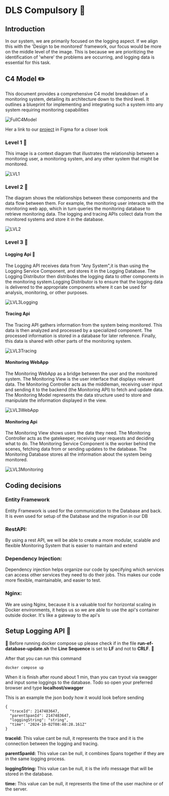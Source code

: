 # **DLS Compulsory** :monocle_face:

## Introduction

In our system, we are primarily focused on the logging aspect. If we align this with the 'Design to be monitored' framework, our focus would be more on the middle level of the image. This is because we are prioritizing the identification of 'where' the problems are occurring, and logging data is essential for this task.

## **C4 Model** :pencil2:

This document provides a comprehensive C4 model breakdown of a monitoring system, detailing its architecture down to the third level. It outlines a blueprint for implementing and integrating such a system into any system requiring monitoring capabilities

![FullC4Model](https://github.com/Rogengell/DLS-Compulsory-Logging-Api/blob/main/Diagrams/C4Model.png)

Her a link to our [project](https://www.figma.com/board/892iLuWnOICp8H1fiWFxyl/DLS-Compulsory?node-id=38-425&node-type=section&t=nANISoYMvT7RMDkZ-0) in Figma for a closer look

### **Level 1** :bricks:

This image is a context diagram that illustrates the relationship between a monitoring user, a monitoring system, and any other system that might be monitored.

![LVL1](https://github.com/Rogengell/DLS-Compulsory-Logging-Api/blob/main/Diagrams/Level%201%20Monetoring%20System%20context%20diagram.png)

### **Level 2** :hammer:

The diagram shows the relationships between these components and the data flow between them. For example, the monitoring user interacts with the monitoring web app, which in turn queries the monitoring database to retrieve monitoring data. The logging and tracing APIs collect data from the monitored systems and store it in the database.

![LVL2](https://github.com/Rogengell/DLS-Compulsory-Logging-Api/blob/main/Diagrams/Level%202%20Container%20diagram%20Monetoring%20System.png)

### **Level 3** :wrench:

#### Logging Api :goal_net:

The Logging API receives data from "Any System",it is than using the Logging Service Component, and stores it in the Logging Database. The Logging Distributor then distributes the logging data to other components in the monitoring system.Logging Distributor is to ensure that the logging data is delivered to the appropriate components where it can be used for analysis, monitoring, or other purposes.

![LVL3Logging](https://github.com/Rogengell/DLS-Compulsory-Logging-Api/blob/main/Diagrams/Level%203%20Components%20diagram%20-%20Logging%20API.png)

#### Tracing Api

The Tracing API gathers information from the system being monitored. This data is then analyzed and processed by a specialized component. The processed information is stored in a database for later reference. Finally, this data is shared with other parts of the monitoring system.

![LVL3Tracing](https://github.com/Rogengell/DLS-Compulsory-Logging-Api/blob/main/Diagrams/Level%203%20Components%20diagram%20-%20Tracing%20API.png)

#### Monitoring WebApp

The Monitoring WebApp as a bridge between the user and the monitored system. The Monitoring View is the user interface that displays relevant data. The Monitoring Controller acts as the middleman, receiving user input and sending it to the backend (the Monitoring API) to fetch and update data. The Monitoring Model represents the data structure used to store and manipulate the information displayed in the view.

![LVL3WebApp](https://github.com/Rogengell/DLS-Compulsory-Logging-Api/blob/main/Diagrams/Level%203%20Components%20diagram%20-%20Monitoring%20WebApp.png)

#### Monitoring Api

The Monitoring View shows users the data they need. The Monitoring Controller acts as the gatekeeper, receiving user requests and deciding what to do. The Monitoring Service Component is the worker behind the scenes, fetching data from or sending updates to the database. The Monitoring Database stores all the information about the system being monitored.

![LVL3Monitoring](https://github.com/Rogengell/DLS-Compulsory-Logging-Api/blob/main/Diagrams/Level%203%20Components%20diagram%20-%20Monitoring%20API.png)

## **Coding decisions**

### **Entity Framework**

Entity Framework is used for the communication to the Database and back. It is even used for setup of the Database and the migration in our DB

### **RestAPI:**

By using a rest API, we will be able to create a more modular, scalable and flexible Monitoring System that is easier to maintain and extend

### **Dependency Injection:**

Dependency injection helps organize our code by specifying which services can access other services they need to do their jobs. This makes our code more flexible, maintainable, and easier to test.

### **Nginx:**

We are using Nginx, because it is a valuable tool for horizontal scaling in Docker environments, it helps us so we are able to use the api's container outside docker. It's like a gateway to the api's

## **Setup Logging API** :rocket:

:rotating_light: Before running docker compose up please check if in the file **run-ef-database-update.sh** the **Line Sequence** is set to **LF** and not to **CRLF**. :rotating_light:

After that you can run this command

```
docker compose up
```

When it is finish after round about 1 min, than you can tryout via swagger and input some loggings to the database.
Todo so open your preferred browser and type **localhost/swagger**

This is an example the json body how it would look before sending

```
{
  "traceId": 2147483647,
  "parentSpanId": 2147483647,
  "loggingString": "string",
  "time": "2024-10-02T08:40:28.161Z"
}
```

**traceId:** This value cant be null, it represents the trace and it is the connection between the logging and tracing.

**parentSpanId:** This value can be null, it combines Spans together if they are in the same logging process.

**loggingString:** This value can be null, it is the info message that will be stored in the database.

**time:** This value can be null, it represents the time of the user machine or of the server.
